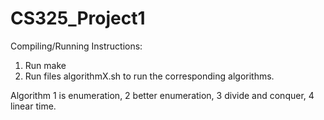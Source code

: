 # CS325_Project1

Compiling/Running Instructions:
1. Run make
2. Run files algorithmX.sh to run the corresponding algorithms. 

Algorithm 1 is enumeration, 2 better enumeration, 3 divide and conquer, 4 linear time.
